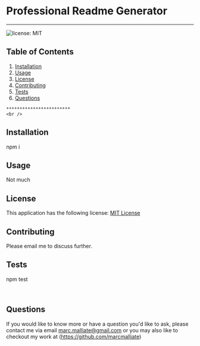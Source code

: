 # Professional Readme Generator

  ************************

  ![license: MIT](https://img.shields.io/badge/license-MIT-blue)

  ## **Table of Contents**
  1.  [Installation](#Installation)
  2.  [Usage](#Usage)
  3.  [License](#License)
  4.  [Contributing](#Contributing)
  5.  [Tests](#Tests)
  6.  [Questions](#Questions)
  
    ************************
    <br />

  ## **Installation**
  npm i

  ## **Usage**
  Not much

  ## **License**
 This application has the following license:
 [MIT License](https://opensource.org/licenses/MIT)

  ## **Contributing**
  Please email me to discuss further.

  ## **Tests**
npm test

<br />

## **Questions**
If you would like to know more or have a question you'd like to ask, please contact me via email marc.malliate@gmail.com or you may also like to checkout my work at (https://github.com/marcmalliate)

